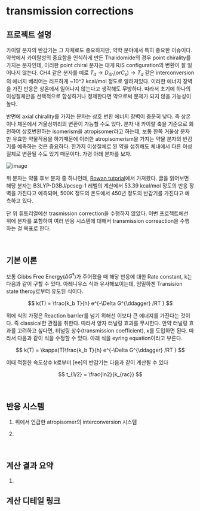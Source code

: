 # transmission corrections



## 프로젝트 설명
카이랄 분자의 반감기는 그 자체로도 중요하지만, 약학 분야에서 특히 중요한 이슈이다. 약학에서 카이랄성의 중요함을 인식하게 만든 Thalidomide의 경우 point chirality를 가지는 분자인데, 이러한 point chiral 분자는 대게 R/S configuration의 변환이 잘 일어나지 않는다. CH4 같은 분자를 예로 $T_d \rightarrow D_{4h} (or C_s) \rightarrow T_d$ 같은 interconversion의 에너지 베리어는 러프하게 ~10^2 kcal/mol 정도로 알려져있다. 이러한 에너지 장벽을 가진 반응은 상온에서 일어나지 않는다고 생각해도 무방하다. 따라서 초기에 하나의 이성질체만을 선택적으로 합성하거나 정제한다면 약으로써 문제가 되지 않을 가능성이 높다.

반면에 axial chirality를 가지는 분자는 상호 변환 에너지 장벽이 충분히 낮다. 즉 상온이나 체온에서 거울상끼리의 변환이 가능할 수도 있다. 분자 내 카이랄 축을 기준으로 회전하여 상호변환하는 isomerism을 atropisomer라고 하는데, 보통 한쪽 거울상 분자만 유효한 약물작용을 하기때문에 이러한 atropisomerism을 가지는 약물 분자의 반감기를 예측하는 것은 중요하다. 한가지 이성질체로 된 약을 섭취해도 체내에서 다른 이성질체로 변환될 수도 있기 때문이다. 가령 아래 분자를 보자.

![image](https://github.com/kangmg/private/assets/59556369/9b54867c-e0ec-4cb1-800e-230a2167e127)

위 분자는 약물 후보 분자 중 하나인데, [Rowan tutorial](https://docs.rowansci.com/tutorials/dihedral_scans_i)에서 가져왔다. 글을 읽어보면 해당 분자는 B3LYP-D3BJ/pcseg-1 레벨의 계산에서 53.39 kcal/mol 정도의 반응 장벽을 가진다고 예측되며, 500K 정도의 온도에서 450년 정도의 반감기를 가진다고 예측하고 있다.

단 위 튜토리얼에선 trasmission correction을 수행하지 않았다. 이번 프로젝트에선 위에 분자를 포함하여 여러 반응 시스템에 대해서 transmission correaction을 수행하는 걸 목표로 한다.



<br/>


## 기본 이론

보통 Gibbs Free Energy($\Delta G ^{\ddagger}$)가 주어졌을 때 해당 반응에 대한 Rate constant, k는 다음과 같이 구할 수 있다. 아레니우스 식과 유사해보이는데, 엄밀하겐 Transision state theroy로부터 유도된 식이다. 

$$
k(T) = \frac{k_b T}{h} e^{-\Delta G^{\ddagger} /RT }
$$

위에 식의 가정은 Reaction barrier를 넘기 위해선 이보다 큰 에너지를 가진다는 것이다. 즉 classical한 관점을 취한다. 따라서 양자 터널링 효과를 무시한다. 만약 터널링 효과를 고려하고 싶다면, 터널링 상수(transmission coefficient), $\kappa$를 도입하면 된다. 따라서 다음과 같이 식을 수정할 수 있다. 아래 식을 eyring equation이라고 부른다.

$$
k(T) = \kappa(T)\frac{k_b T}{h} e^{-\Delta G^{\ddagger} /RT }
$$

이때 적절한 속도상수 k로부터 [ee]의 반감기는 다음과 같이 계산될 수 있다

$$
t_{1/2} =  \frac{ln2}{k_{rac}}
$$

<br/>

## 반응 시스템

1. 위에서 언급한 atropisomer의 interconversion 시스템

2. 

<br/>


## 계산 결과 요약 
1. 

## 계산 디테일 링크
